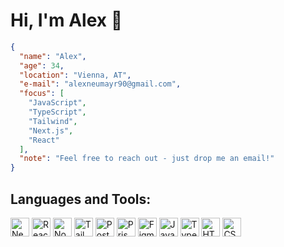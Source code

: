 # Hi, I'm Alex 👋

```json
{
  "name": "Alex",
  "age": 34,
  "location": "Vienna, AT",
  "e-mail": "alexneumayr90@gmail.com",
  "focus": [
    "JavaScript",
    "TypeScript",
    "Tailwind",
    "Next.js",
    "React"
  ],
  "note": "Feel free to reach out - just drop me an email!"
}
```

## Languages and Tools:
<div>
<img src="https://cdn.jsdelivr.net/gh/devicons/devicon@latest/icons/nextjs/nextjs-original.svg" alt="Next.js" width="30" height="30"/>
<img src="https://cdn.jsdelivr.net/gh/devicons/devicon@latest/icons/react/react-original.svg" alt="React" width="30" height="30"/>
<img src="https://cdn.jsdelivr.net/gh/devicons/devicon@latest/icons/nodejs/nodejs-original.svg" alt="Node.js" width="30" height="30"/>
<img src="https://cdn.jsdelivr.net/gh/devicons/devicon@latest/icons/tailwindcss/tailwindcss-original.svg" alt="Tailwind" width="30" height="30"/>
<img src="https://cdn.jsdelivr.net/gh/devicons/devicon@latest/icons/postgresql/postgresql-original.svg" alt="PostgreSQL" width="30" height="30"/>
<img src="https://cdn.jsdelivr.net/gh/devicons/devicon@latest/icons/prisma/prisma-original.svg" alt="Prisma" width="30" height="30"/>
<img src="https://cdn.jsdelivr.net/gh/devicons/devicon@latest/icons/figma/figma-original.svg" alt="Figma" width="30" height="30"/>
<img src="https://cdn.jsdelivr.net/gh/devicons/devicon@latest/icons/javascript/javascript-original.svg" alt="JavaScript" width="30" height="30"/>
<img src="https://cdn.jsdelivr.net/gh/devicons/devicon@latest/icons/typescript/typescript-original.svg" alt="TypeScript" width="30" height="30"/>
<img src="https://cdn.jsdelivr.net/gh/devicons/devicon@latest/icons/html5/html5-original.svg" alt="HTML" width="30" height="30"/>
<img src="https://cdn.jsdelivr.net/gh/devicons/devicon@latest/icons/css3/css3-original.svg" alt="CSS" width="30" height="30"/>
</div>
